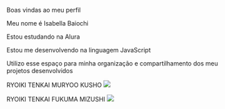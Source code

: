 Boas vindas ao meu perfil

Meu nome é Isabella Baiochi

Estou estudando na Alura

Estou me desenvolvendo na linguagem JavaScript

Utilizo esse espaço para minha organização e compartilhamento dos meu projetos desenvolvidos

RYOIKI TENKAI MURYOO KUSHO
![](https://media1.tenor.com/m/8UntVSgyu6QAAAAC/gojo-satoru-satoru-gojo.gif)

RYOIKI TENKAI FUKUMA MIZUSHI
![](https://media1.tenor.com/m/AcLRYKN-0hAAAAAC/sukuna-manga.gif)
